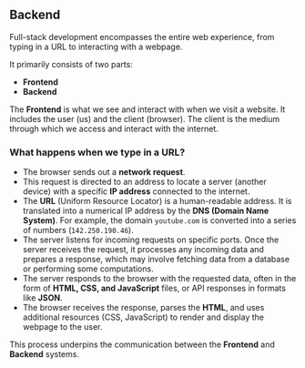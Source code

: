 ## Backend

Full-stack development encompasses the entire web experience, from typing in a URL to interacting with a webpage.

It primarily consists of two parts:

- **Frontend**
- **Backend**

The **Frontend** is what we see and interact with when we visit a website. It includes the user (us) and the client (browser). The client is the medium through which we access and interact with the internet.

### What happens when we type in a URL?

- The browser sends out a **network request**.
- This request is directed to an address to locate a server (another device) with a specific **IP address** connected to the internet.
- The **URL** (Uniform Resource Locator) is a human-readable address. It is translated into a numerical IP address by the **DNS (Domain Name System)**. For example, the domain `youtube.com` is converted into a series of numbers (`142.250.190.46`).
- The server listens for incoming requests on specific ports. Once the server receives the request, it processes any incoming data and prepares a response, which may involve fetching data from a database or performing some computations.
- The server responds to the browser with the requested data, often in the form of **HTML, CSS, and JavaScript** files, or API responses in formats like **JSON**.
- The browser receives the response, parses the **HTML**, and uses additional resources (CSS, JavaScript) to render and display the webpage to the user.

This process underpins the communication between the **Frontend** and **Backend** systems.
